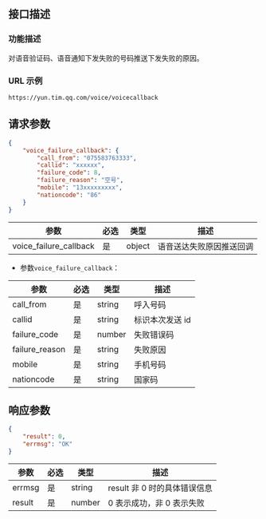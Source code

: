 ## 接口描述
### 功能描述
对语音验证码、语音通知下发失败的号码推送下发失败的原因。

### URL 示例
`https://yun.tim.qq.com/voice/voicecallback`

## 请求参数
```json
{
    "voice_failure_callback": {
        "call_from": "075583763333",
        "callid": "xxxxxx",
        "failure_code": 8,
        "failure_reason": "空号",
        "mobile": "13xxxxxxxxx",
        "nationcode": "86"
    }
}
```
| 参数                   | 必选 | 类型   | 描述                     |
|------------------------|------|--------|--------------------------|
| voice_failure_callback | 是   | object | 语音送达失败原因推送回调 |

- 参数`voice_failure_callback`：

| 参数           | 必选 | 类型   | 描述           |
|----------------|------|--------|----------------|
| call_from      | 是   | string | 呼入号码       |
| callid         | 是   | string | 标识本次发送 id |
| failure_code   | 是   | number | 失败错误码     |
| failure_reason | 是   | string | 失败原因       |
| mobile         | 是   | string | 手机号码       |
| nationcode     | 是   | string | 国家码         |
## 响应参数
```json
{
    "result": 0,
    "errmsg": "OK"
}
```
| 参数   | 必选 | 类型   | 描述                      |
|--------|------|--------|---------------------------|
| errmsg | 是   | string | result 非 0 时的具体错误信息 |
| result | 是   | number | 0 表示成功，非 0 表示失败    |


